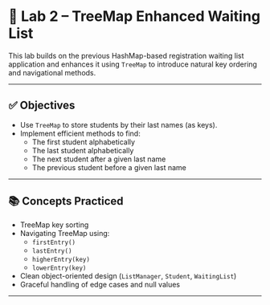 # 🧪 Lab 2 – TreeMap Enhanced Waiting List

This lab builds on the previous HashMap-based registration waiting list application and enhances it using `TreeMap` to introduce natural key ordering and navigational methods.

---

## ✅ Objectives

- Use `TreeMap` to store students by their last names (as keys).
- Implement efficient methods to find:
  - The first student alphabetically
  - The last student alphabetically
  - The next student after a given last name
  - The previous student before a given last name

---

## 📚 Concepts Practiced

- TreeMap key sorting
- Navigating TreeMap using:
  - `firstEntry()`
  - `lastEntry()`
  - `higherEntry(key)`
  - `lowerEntry(key)`
- Clean object-oriented design (`ListManager`, `Student`, `WaitingList`)
- Graceful handling of edge cases and null values

---



